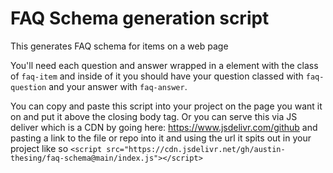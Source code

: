 # FAQ Schema generation script
This generates FAQ schema for items on a web page

You'll need each question and answer wrapped in a element with the class of `faq-item` and inside of it you should have your question classed with `faq-question` and your answer with `faq-answer`.

You can copy and paste this script into your project on the page you want it on and put it above the closing body tag. Or you can serve this via JS deliver which is a CDN by going here: https://www.jsdelivr.com/github and pasting a link to the file or repo into it and using the url it spits out in your project like so `<script src="https://cdn.jsdelivr.net/gh/austin-thesing/faq-schema@main/index.js"></script>`
